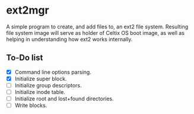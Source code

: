 # ext2mgr
A simple program to create, and add files to, an ext2 file system. Resulting file system image will serve as holder of Celtix OS boot image, as well as helping in understanding how ext2 works internally.

## To-Do list
- [X] Command line options parsing.
- [X] Initialize super block.
- [ ] Initialize group descriptors.
- [ ] Initialize inode table.
- [ ] Initialize root and lost+found directories.
- [ ] Write blocks.
